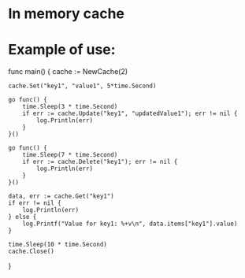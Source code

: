 # In memory cache

# Example of use:

func main() {
	cache := NewCache(2)

	cache.Set("key1", "value1", 5*time.Second)

	go func() {
		time.Sleep(3 * time.Second)
		if err := cache.Update("key1", "updatedValue1"); err != nil {
			log.Println(err)
		}
	}()

	go func() {
		time.Sleep(7 * time.Second)
		if err := cache.Delete("key1"); err != nil {
			log.Println(err)
		}
	}()

	data, err := cache.Get("key1")
	if err != nil {
		log.Println(err)
	} else {
		log.Printf("Value for key1: %+v\n", data.items["key1"].value)
	}

	time.Sleep(10 * time.Second)
	cache.Close()
}
